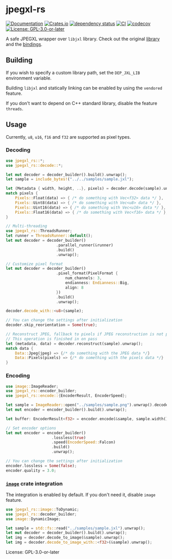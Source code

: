 # jpegxl-rs

[![Documentation](https://docs.rs/jpegxl-rs/badge.svg)][1]
[![Crates.io](https://img.shields.io/crates/v/jpegxl-rs.svg)][2]
[![dependency status](https://deps.rs/repo/github/inflation/jpegxl-rs/status.svg)][3]
[![CI](https://github.com/inflation/jpegxl-rs/workflows/CI/badge.svg)][4]
[![codecov](https://codecov.io/gh/inflation/jpegxl-rs/branch/master/graph/badge.svg?token=3WMRUQ816H)][5]
[![License: GPL-3.0-or-later](https://img.shields.io/crates/l/jpegxl-rs)][6]

[1]: https://docs.rs/jpegxl-rs/
[2]: https://crates.io/crates/jpegxl-rs
[3]: https://deps.rs/repo/github/inflation/jpegxl-rs
[4]: https://github.com/inflation/jpegxl-rs/actions?query=workflow%3ACI
[5]: https://codecov.io/gh/inflation/jpegxl-rs
[6]: https://github.com/inflation/jpegxl-rs/blob/master/LICENSE

A safe JPEGXL wrapper over `libjxl` library. Check out the original [library](https://github.com/libjxl/libjxl)
and the [bindings](https://github.com/inflation/jpegxl-rs/tree/master/jpegxl-sys).

## Building

If you wish to specify a custom library path, set the `DEP_JXL_LIB` environment variable.

Building `libjxl` and statically linking can be enabled by using the `vendored` feature.

If you don't want to depend on C++ standard library, disable the feature `threads`.

## Usage

Currently, `u8`, `u16`, `f16` and `f32` are supported as pixel types.

### Decoding

```rust
use jpegxl_rs::*;
use jpegxl_rs::decode::*;

let mut decoder = decoder_builder().build().unwrap();
let sample = include_bytes!("../../samples/sample.jxl");

let (Metadata { width, height, ..}, pixels) = decoder.decode(sample).unwrap();
match pixels {
    Pixels::Float(data) => { /* do something with Vec<f32> data */ },
    Pixels::Uint8(data) => { /* do something with Vec<u8> data */ },
    Pixels::Uint16(data) => { /* do something with Vec<u16> data */ },
    Pixels::Float16(data) => { /* do something with Vec<f16> data */ },
}

// Multi-threading
use jpegxl_rs::ThreadsRunner;
let runner = ThreadsRunner::default();
let mut decoder = decoder_builder()
                      .parallel_runner(&runner)
                      .build()
                      .unwrap();

// Customize pixel format
let mut decoder = decoder_builder()
                      .pixel_format(PixelFormat {
                          num_channels: 3,
                          endianness: Endianness::Big,
                          align: 8
                      })
                      .build()
                      .unwrap();

decoder.decode_with::<u8>(sample);

// You can change the settings after initialization
decoder.skip_reorientation = Some(true);

// Reconstruct JPEG, fallback to pixels if JPEG reconstruction is not possible
// This operation is finished in on pass
let (metadata, data) = decoder.reconstruct(sample).unwrap();
match data {
    Data::Jpeg(jpeg) => {/* do something with the JPEG data */}
    Data::Pixels(pixels) => {/* do something with the pixels data */}
}
```

### Encoding

```rust
use image::ImageReader;
use jpegxl_rs::encoder_builder;
use jpegxl_rs::encode::{EncoderResult, EncoderSpeed};

let sample = ImageReader::open("../samples/sample.png").unwrap().decode().unwrap().to_rgba16();
let mut encoder = encoder_builder().build().unwrap();

let buffer: EncoderResult<f32> = encoder.encode(&sample, sample.width(), sample.height()).unwrap();

// Set encoder options
let mut encoder = encoder_builder()
                    .lossless(true)
                    .speed(EncoderSpeed::Falcon)
                    .build()
                    .unwrap();

// You can change the settings after initialization
encoder.lossless = Some(false);
encoder.quality = 3.0;
```

### [`image`](https://crates.io/crates/image) crate integration

The integration is enabled by default. If you don't need it, disable `image` feature.

```rust
use jpegxl_rs::image::ToDynamic;
use jpegxl_rs::decoder_builder;
use image::DynamicImage;

let sample = std::fs::read("../samples/sample.jxl").unwrap();
let mut decoder = decoder_builder().build().unwrap();
let img = decoder.decode_to_image(&sample).unwrap();
let img = decoder.decode_to_image_with::<f32>(&sample).unwrap();
```

License: GPL-3.0-or-later
